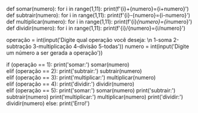 def somar(numero):
    for i in range(1,11):
        print(f'{i}+{numero}={i+numero}')     
def subtrair(numero):
    for i in range(1,11):
        print(f'{i}-{numero}={i-numero}')   
def multiplicar(numero):
    for i in range(1,11):
        print(f'{i}*{numero}={i*numero}')    
def dividir(numero):
    for i in range(1,11):
        print(f'{i}/{numero}={i/numero}')
        
operação = int(input('Digite qual operação você deseja: \n 1-soma 2-subtração 3-multiplicação 4-divisão 5-todas'))
numero = int(input('Digite um número a ser gerada a operação'))

if (operação == 1):
    print('somar:')
    somar(numero)  
elif (operação == 2):
    print('subtrair:')
    subtrair(numero)    
elif (operação == 3):
    print('multiplicar:')
    multiplicar(numero)  
elif (operação == 4):
    print('dividir:')
    dividir(numero)   
elif (operação == 5):
    print('somar:')
    somar(numero)
    print('subtrair:')
    subtrair(numero)
    print('multiplicar:')
    multiplicar(numero)
    print('dividir:')
    dividir(numero) 
else:
    print('Erro!')
